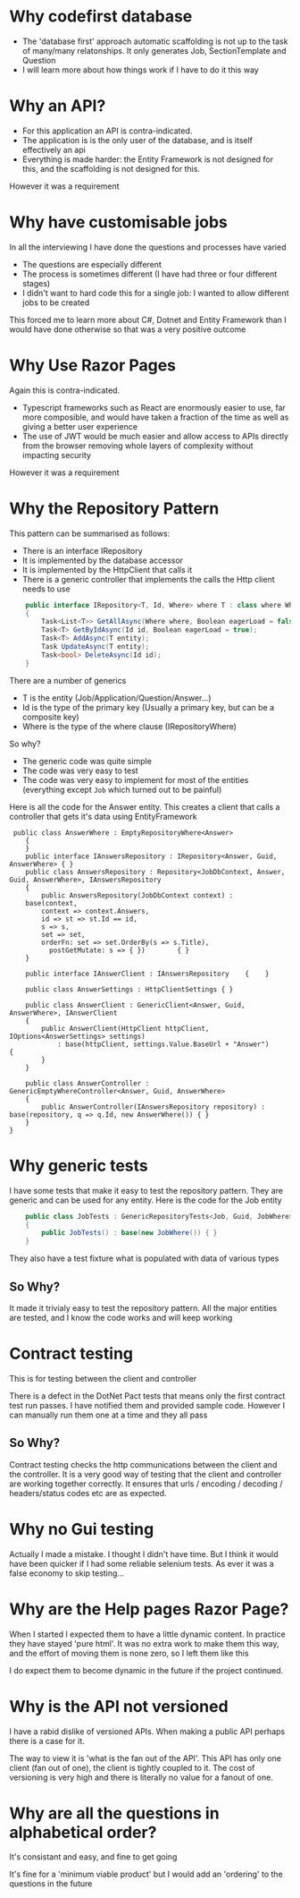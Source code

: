 # Why codefirst  database 
* The 'database first' approach automatic scaffolding is not up to the task of many/many relatonships. It only generates Job, SectionTemplate and Question
* I will learn more about how things work if I have to do it this way

# Why an API?
* For this application an API is contra-indicated. 
* The application is is the only user of the database, and is itself effectively an api
* Everything is made harder: the Entity Framework is not designed for this, and the scaffolding is not designed for this.

However it was a requirement

# Why have customisable jobs

In all the interviewing I have done the questions and processes have varied
* The questions are especially different
* The process is sometimes different (I have had three or four different stages)
* I didn't want to hard code this for a single job: I wanted to allow different jobs to be created

This forced me to learn more about C#, Dotnet and Entity Framework than I would have done otherwise so that was a very positive outcome

# Why Use Razor Pages
Again this is contra-indicated. 
* Typescript frameworks such as React are enormously easier to use, far more composible, and would have taken a fraction of the time as well as giving a better user experience
* The use of JWT would be much easier and allow access to APIs directly from the browser removing whole layers of complexity without impacting security

However it was a requirement

# Why the Repository Pattern

This pattern can be summarised as follows:
* There is an interface IRepository
* It is implemented by the database accessor
* It is implemented by the HttpClient that calls it
* There is a generic controller that implements the calls the Http client needs to use

```csharp
    public interface IRepository<T, Id, Where> where T : class where Where : IRepositoryWhere<T>
    {
        Task<List<T>> GetAllAsync(Where where, Boolean eagerLoad = false);
        Task<T> GetByIdAsync(Id id, Boolean eagerLoad = true);
        Task<T> AddAsync(T entity);
        Task UpdateAsync(T entity);
        Task<bool> DeleteAsync(Id id);
    }
```

There are a number of generics
* T is the entity (Job/Application/Question/Answer...)
* Id is the type of the primary key (Usually a primary key, but can be a composite key)
* Where is the type of the where clause (IRepositoryWhere<T>)

So why?
* The generic code was quite simple
* The code was very easy to test
* The code was very easy to implement for most of the entities (everything except `Job`  which turned out to be painful)

Here is all the code for the Answer entity. This creates a client that calls a controller that gets it's data using EntityFramework
```
 public class AnswerWhere : EmptyRepositoryWhere<Answer>
    {
    }
    public interface IAnswersRepository : IRepository<Answer, Guid, AnswerWhere> { }
    public class AnswersRepository : Repository<JobDbContext, Answer, Guid, AnswerWhere>, IAnswersRepository
    {
        public AnswersRepository(JobDbContext context) :
    base(context,
        context => context.Answers,
        id => st => st.Id == id,
        s => s,
        set => set,
        orderFn: set => set.OrderBy(s => s.Title),
          postGetMutate: s => { })        { }
    }

    public interface IAnswerClient : IAnswersRepository    {    }
    
    public class AnswerSettings : HttpClientSettings { }

    public class AnswerClient : GenericClient<Answer, Guid, AnswerWhere>, IAnswerClient
    {
        public AnswerClient(HttpClient httpClient, IOptions<AnswerSettings> settings)
            : base(httpClient, settings.Value.BaseUrl + "Answer")        {
        }
    }

    public class AnswerController : GenericEmptyWhereController<Answer, Guid, AnswerWhere>
    {
        public AnswerController(IAnswersRepository repository) : base(repository, q => q.Id, new AnswerWhere()) { }
    }
}
```






# Why generic tests

I have some tests that make it easy to test the repository pattern. They are generic and can be used for any entity. Here is the code for the Job entity

```csharp
	public class JobTests : GenericRepositoryTests<Job, Guid, JobWhere>
	{
		public JobTests() : base(new JobWhere()) { }
	}
```

They also have a test fixture what is populated with data of various types

## So Why?

It made it trivialy easy to test the repository pattern. All the major entities are tested, and I know the code works and will keep working

# Contract testing
This is for testing between the client and controller

There is a defect in the DotNet Pact tests that means only the first contract test run passes. I 
have notified them and provided sample code. However I can manually run them one at a time and they all pass

## So Why?
Contract testing checks the http communications between the client and the 
controller. It is a very good way of testing that the client and controller 
are working together correctly. It ensures that urls / encoding / decoding 
/ headers/status codes etc are as expected.

# Why no Gui testing
Actually I made a mistake. I thought I didn't have time. But I think it 
would have been quicker if I had some reliable selenium tests. As ever it
was a false economy to skip testing...

# Why are the Help pages Razor Page?

When I started I expected them to have a little dynamic content. In practice they have
stayed 'pure html'. It was no extra work to make them this way, and
the effort of moving them is none zero, so I left them like this

I do expect them to become dynamic in the future if the project continued.

# Why is the API not versioned

I have a rabid dislike of versioned APIs. When making
a public API perhaps there is a case for it.

The way to view it is 'what is the fan out of the API'. 
This API has only one client (fan out of one), the client is tightly coupled
to it. The cost of versioning is very high and there
is literally no value for a fanout of one.

# Why are all the questions in alphabetical order?
It's consistant and easy, and fine to get going

It's fine for a 'minimum viable product' but 
I would add an 'ordering' to the questions in the future





